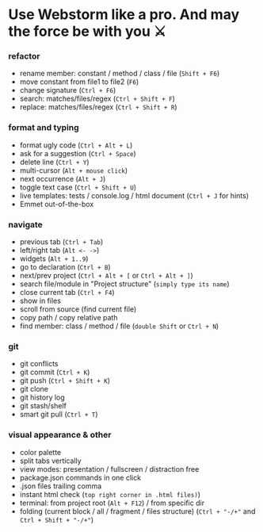 # Use Webstorm like a pro. And may the force be with you ⚔️

### refactor
- rename member: constant / method / class / file (`Shift + F6`)
- move constant from file1 to file2 (`F6`)
- change signature (`Ctrl + F6`)
- search:  matches/files/regex (`Ctrl + Shift + F`)
- replace: matches/files/regex (`Ctrl + Shift + R`)

### format and typing
- format ugly code (`Ctrl + Alt + L`)
- ask for a suggestion (`Ctrl + Space`)
- delete line (`Ctrl + Y`)
- multi-cursor (`Alt + mouse click`)
- next occurrence (`Alt + J`)
- toggle text case (`Ctrl + Shift + U`)
- live templates: tests / console.log / html document (`Ctrl + J` for hints)
- Emmet out-of-the-box

### navigate
- previous tab (`Ctrl + Tab`)
- left/right tab (`Alt <- ->`)
- widgets (`Alt + 1..9`)
- go to declaration (`Ctrl + B`)
- next/prev project (`Ctrl + Alt + [` or `Ctrl + Alt + ]`)
- search file/module in "Project structure" (`simply type its name`)
- close current tab (`Ctrl + F4`)
- show in files
- scroll from source (find current file)
- copy path / copy relative path
- find member: class / method / file (`double Shift` or `Ctrl + N`)

### git
- git conflicts
- git commit (`Ctrl + K`)
- git push (`Ctrl + Shift + K`)
- git clone
- git history log
- git stash/shelf
- smart git pull (`Ctrl + T`)

### visual appearance & other
- color palette
- split tabs vertically
- view modes: presentation / fullscreen / distraction free
- package.json commands in one click
- .json files trailing comma
- instant html check (`top right corner in .html files)`)
- terminal: from project root (`Alt + F12`) / from specific dir
- folding (current block / all / fragment / files structure) (`Ctrl + "-/+"` and `Ctrl + Shift + "-/+"`)
